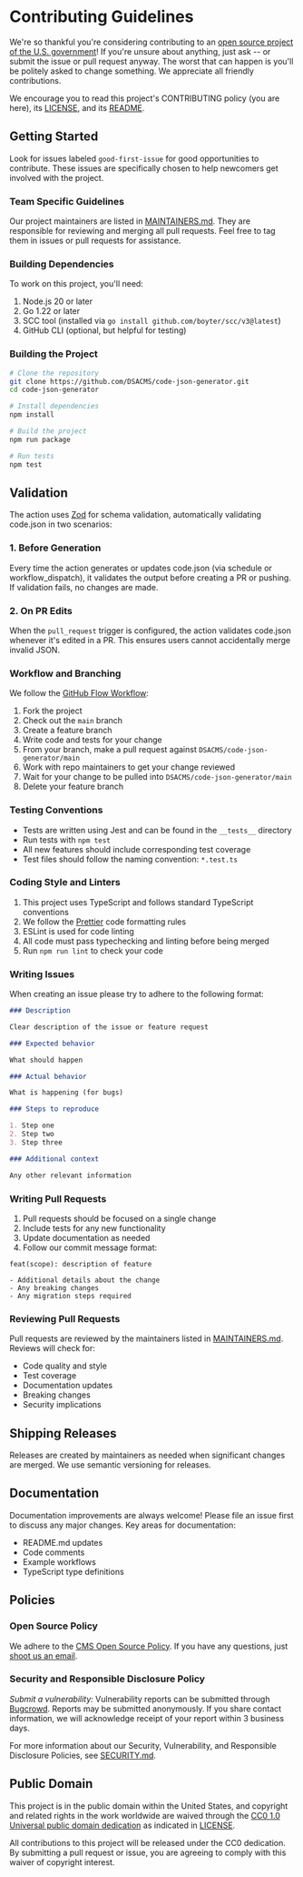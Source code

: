 # Contributing Guidelines

We're so thankful you're considering contributing to an [open source project of the U.S. government](https://code.gov/)! If you're unsure about anything, just ask -- or submit the issue or pull request anyway. The worst that can happen is you'll be politely asked to change something. We appreciate all friendly contributions.

We encourage you to read this project's CONTRIBUTING policy (you are here), its [LICENSE](LICENSE.md), and its [README](README.md).

## Getting Started

Look for issues labeled `good-first-issue` for good opportunities to contribute. These issues are specifically chosen to help newcomers get involved with the project.

### Team Specific Guidelines

Our project maintainers are listed in [MAINTAINERS.md](MAINTAINERS.md). They are responsible for reviewing and merging all pull requests. Feel free to tag them in issues or pull requests for assistance.

### Building Dependencies

To work on this project, you'll need:

1. Node.js 20 or later
2. Go 1.22 or later
3. SCC tool (installed via `go install github.com/boyter/scc/v3@latest`)
4. GitHub CLI (optional, but helpful for testing)

### Building the Project

```bash
# Clone the repository
git clone https://github.com/DSACMS/code-json-generator.git
cd code-json-generator

# Install dependencies
npm install

# Build the project
npm run package

# Run tests
npm test
```

## Validation

The action uses [Zod](https://zod.dev/) for schema validation, automatically validating code.json in two scenarios:

### 1. Before Generation

Every time the action generates or updates code.json (via schedule or workflow_dispatch), it validates the output before creating a PR or pushing. If validation fails, no changes are made.

### 2. On PR Edits

When the `pull_request` trigger is configured, the action validates code.json whenever it's edited in a PR. This ensures users cannot accidentally merge invalid JSON.

### Workflow and Branching

We follow the [GitHub Flow Workflow](https://guides.github.com/introduction/flow/):

1. Fork the project
2. Check out the `main` branch
3. Create a feature branch
4. Write code and tests for your change
5. From your branch, make a pull request against `DSACMS/code-json-generator/main`
6. Work with repo maintainers to get your change reviewed
7. Wait for your change to be pulled into `DSACMS/code-json-generator/main`
8. Delete your feature branch

### Testing Conventions

- Tests are written using Jest and can be found in the `__tests__` directory
- Run tests with `npm test`
- All new features should include corresponding test coverage
- Test files should follow the naming convention: `*.test.ts`

### Coding Style and Linters

1. This project uses TypeScript and follows standard TypeScript conventions
2. We follow the [Prettier](https://prettier.io/) code formatting rules
3. ESLint is used for code linting
4. All code must pass typechecking and linting before being merged
5. Run `npm run lint` to check your code

### Writing Issues

When creating an issue please try to adhere to the following format:

```markdown
### Description

Clear description of the issue or feature request

### Expected behavior

What should happen

### Actual behavior

What is happening (for bugs)

### Steps to reproduce

1. Step one
2. Step two
3. Step three

### Additional context

Any other relevant information
```

### Writing Pull Requests

1. Pull requests should be focused on a single change
2. Include tests for any new functionality
3. Update documentation as needed
4. Follow our commit message format:

```
feat(scope): description of feature

- Additional details about the change
- Any breaking changes
- Any migration steps required
```

### Reviewing Pull Requests

Pull requests are reviewed by the maintainers listed in [MAINTAINERS.md](MAINTAINERS.md). Reviews will check for:

- Code quality and style
- Test coverage
- Documentation updates
- Breaking changes
- Security implications

## Shipping Releases

Releases are created by maintainers as needed when significant changes are merged. We use semantic versioning for releases.

## Documentation

Documentation improvements are always welcome! Please file an issue first to discuss any major changes. Key areas for documentation:

- README.md updates
- Code comments
- Example workflows
- TypeScript type definitions

## Policies

### Open Source Policy

We adhere to the [CMS Open Source Policy](https://github.com/CMSGov/cms-open-source-policy). If you have any questions, just [shoot us an email](mailto:opensource@cms.hhs.gov).

### Security and Responsible Disclosure Policy

_Submit a vulnerability:_ Vulnerability reports can be submitted through [Bugcrowd](https://bugcrowd.com/cms-vdp). Reports may be submitted anonymously. If you share contact information, we will acknowledge receipt of your report within 3 business days.

For more information about our Security, Vulnerability, and Responsible Disclosure Policies, see [SECURITY.md](SECURITY.md).

## Public Domain

This project is in the public domain within the United States, and copyright and related rights in the work worldwide are waived through the [CC0 1.0 Universal public domain dedication](https://creativecommons.org/publicdomain/zero/1.0/) as indicated in [LICENSE](LICENSE).

All contributions to this project will be released under the CC0 dedication. By submitting a pull request or issue, you are agreeing to comply with this waiver of copyright interest.
